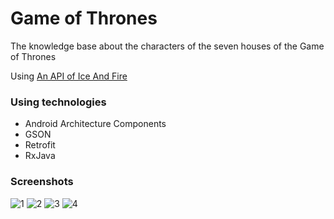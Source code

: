 # Game of Thrones
The knowledge base about the characters of the seven houses of the Game of Thrones

Using [An API of Ice And Fire](https://www.anapioficeandfire.com/)

### Using technologies
* Android Architecture Components
* GSON
* Retrofit
* RxJava

### Screenshots
![1](https://user-images.githubusercontent.com/59551323/79937484-a64dcf00-8462-11ea-99c8-435876bff8b9.jpg)
![2](https://user-images.githubusercontent.com/59551323/79937486-a6e66580-8462-11ea-9255-3b5fb1793a48.jpg)
![3](https://user-images.githubusercontent.com/59551323/79937487-a6e66580-8462-11ea-8521-7d1d16afbbf1.jpg)
![4](https://user-images.githubusercontent.com/59551323/79937482-a5b53880-8462-11ea-9052-94b003ea832b.jpg)
